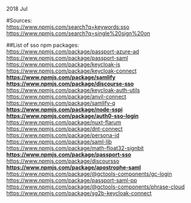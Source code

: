   
2018 Jul  
  
#Sources:    
https://www.npmjs.com/search?q=keywords:sso  
https://www.npmjs.com/search?q=single%20sign%20on  
  
##List of sso npm packages:    
https://www.npmjs.com/package/passport-azure-ad  
https://www.npmjs.com/package/passport-saml  
https://www.npmjs.com/package/keycloak-js  
https://www.npmjs.com/package/keycloak-connect  
**https://www.npmjs.com/package/samlify**  
**https://www.npmjs.com/package/discourse-sso**  
https://www.npmjs.com/package/keycloak-auth-utils  
https://www.npmjs.com/package/anvil-connect  
https://www.npmjs.com/package/samlify-q  
**https://www.npmjs.com/package/node-sspi**  
**https://www.npmjs.com/package/auth0-sso-login**  
https://www.npmjs.com/package/nuxt-flarum  
https://www.npmjs.com/package/dnt-connect  
https://www.npmjs.com/package/persona-id  
https://www.npmjs.com/package/saml-lib  
https://www.npmjs.com/package/math-float32-signbit  
**https://www.npmjs.com/package/passport-sso**  
https://www.npmjs.com/package/discoursso  
**https://www.npmjs.com/package/apostrophe-saml**  
https://www.npmjs.com/package/@gctools-components/gc-login  
https://www.npmjs.com/package/passport-saml-pp  
https://www.npmjs.com/package/@gctools-components/phrase-cloud  
https://www.npmjs.com/package/sg2b-keycloak-connect  
  
